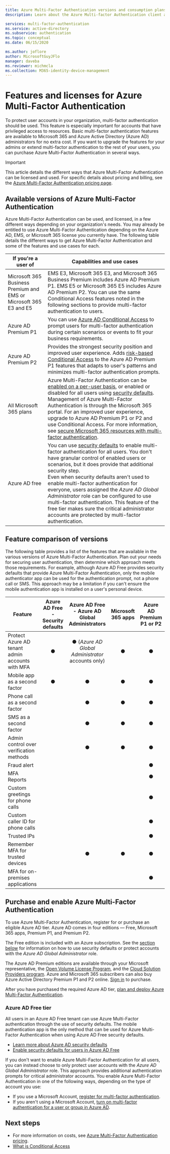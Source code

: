 ```yaml
---
title: Azure Multi-Factor Authentication versions and consumption plans
description: Learn about the Azure Multi-factor Authentication client and different methods and versions available. 

services: multi-factor-authentication
ms.service: active-directory
ms.subservice: authentication
ms.topic: conceptual
ms.date: 06/15/2020

ms.author: joflore
author: MicrosoftGuyJFlo
manager: daveba
ms.reviewer: michmcla
ms.collection: M365-identity-device-management
---
```

# Features and licenses for Azure Multi-Factor Authentication

To protect user accounts in your organization, multi-factor authentication should be used. This feature is especially important for accounts that have privileged access to resources. Basic multi-factor authentication features are available to Microsoft 365 and Azure Active Directory (Azure AD) administrators for no extra cost. If you want to upgrade the features for your admins or extend multi-factor authentication to the rest of your users, you can purchase Azure Multi-Factor Authentication in several ways.

> [!IMPORTANT]
> This article details the different ways that Azure Multi-Factor Authentication can be licensed and used. For specific details about pricing and billing, see the [Azure Multi-Factor Authentication pricing page](https://azure.microsoft.com/pricing/details/multi-factor-authentication/).

## Available versions of Azure Multi-Factor Authentication

Azure Multi-Factor Authentication can be used, and licensed, in a few different ways depending on your organization's needs. You may already be entitled to use Azure Multi-Factor Authentication depending on the Azure AD, EMS, or Microsoft 365 license you currently have. The following table details the different ways to get Azure Multi-Factor Authentication and some of the features and use cases for each.

| If you're a user of | Capabilities and use cases |
| --- | --- |
| Microsoft 365 Business Premium and EMS or Microsoft 365 E3 and E5 | EMS E3, Microsoft 365 E3, and Microsoft 365 Business Premium includes Azure AD Premium P1. EMS E5 or Microsoft 365 E5 includes Azure AD Premium P2. You can use the same Conditional Access features noted in the following sections to provide multi-factor authentication to users. |
| Azure AD Premium P1 | You can use [Azure AD Conditional Access](../conditional-access/howto-conditional-access-policy-all-users-mfa.md) to prompt users for multi-factor authentication during certain scenarios or events to fit your business requirements. |
| Azure AD Premium P2 | Provides the strongest security position and improved user experience. Adds [risk-based Conditional Access](../conditional-access/howto-conditional-access-policy-risk.md) to the Azure AD Premium P1 features that adapts to user's patterns and minimizes multi-factor authentication prompts. |
| All Microsoft 365 plans | Azure Multi-Factor Authentication can be [enabled on a per-user basis](howto-mfa-userstates.md), or enabled or disabled for all users using [security defaults](../fundamentals/concept-fundamentals-security-defaults.md). Management of Azure Multi-Factor Authentication is through the Microsoft 365 portal. For an improved user experience, upgrade to Azure AD Premium P1 or P2 and use Conditional Access. For more information, see [secure Microsoft 365 resources with multi-factor authentication](/microsoft-365/admin/security-and-compliance/set-up-multi-factor-authentication). |
| Azure AD free | You can use [security defaults](../fundamentals/concept-fundamentals-security-defaults.md) to enable multi-factor authentication for all users. You don't have granular control of enabled users or scenarios, but it does provide that additional security step.<br /> Even when security defaults aren't used to enable multi-factor authentication for everyone, users assigned the *Azure AD Global Administrator* role can be configured to use multi-factor authentication. This feature of the free tier makes sure the critical administrator accounts are protected by multi-factor authentication. |

## Feature comparison of versions

The following table provides a list of the features that are available in the various versions of Azure Multi-Factor Authentication. Plan out your needs for securing user authentication, then determine which approach meets those requirements. For example, although Azure AD Free provides security defaults that provide Azure Multi-Factor Authentication, only the mobile authenticator app can be used for the authentication prompt, not a phone call or SMS. This approach may be a limitation if you can't ensure the mobile authentication app is installed on a user's personal device.

| Feature | Azure AD Free - Security defaults | Azure AD Free - Azure AD Global Administrators | Microsoft 365 apps | Azure AD Premium P1 or P2 |
| --- |:---:|:---:|:---:|:---:|
| Protect Azure AD tenant admin accounts with MFA | ● | ● (*Azure AD Global Administrator* accounts only) | ● | ● |
| Mobile app as a second factor | ● | ● | ● | ● |
| Phone call as a second factor | | ● | ● | ● |
| SMS as a second factor | | ● | ● | ● |
| Admin control over verification methods | | ● | ● | ● |
| Fraud alert | | | | ● |
| MFA Reports | | | | ● |
| Custom greetings for phone calls | | | | ● |
| Custom caller ID for phone calls | | | | ● |
| Trusted IPs | | | | ● |
| Remember MFA for trusted devices | | ● | ● | ● |
| MFA for on-premises applications | | | | ● |

## Purchase and enable Azure Multi-Factor Authentication

To use Azure Multi-Factor Authentication, register for or purchase an eligible Azure AD tier. Azure AD comes in four editions — Free, Microsoft 365 apps, Premium P1, and Premium P2.

The Free edition is included with an Azure subscription. See the [section below](#azure-ad-free-tier) for information on how to use security defaults or protect accounts with the *Azure AD Global Administrator* role.

The Azure AD Premium editions are available through your Microsoft representative, the [Open Volume License Program](https://www.microsoft.com/licensing/licensing-programs/open-license.aspx), and the [Cloud Solution Providers program](https://go.microsoft.com/fwlink/?LinkId=614968&clcid=0x409). Azure and Microsoft 365 subscribers can also buy Azure Active Directory Premium P1 and P2 online. [Sign in](https://portal.office.com/Commerce/Catalog.aspx) to purchase.

After you have purchased the required Azure AD tier, [plan and deploy Azure Multi-Factor Authentication](howto-mfa-getstarted.md).

### Azure AD Free tier

All users in an Azure AD Free tenant can use Azure Multi-Factor authentication through the use of security defaults. The mobile authentication app is the only method that can be used for Azure Multi-Factor Authentication when using Azure AD Free security defaults.

* [Learn more about Azure AD security defaults](../fundamentals/concept-fundamentals-security-defaults.md)
* [Enable security defaults for users in Azure AD Free](../fundamentals/concept-fundamentals-security-defaults.md#enabling-security-defaults)

If you don't want to enable Azure Multi-Factor Authentication for all users, you can instead choose to only protect user accounts with the *Azure AD Global Administrator* role. This approach provides additional authentication prompts for critical administrator accounts. You enable Azure Multi-Factor Authentication in one of the following ways, depending on the type of account you use:

* If you use a Microsoft Account, [register for multi-factor authentication](https://support.microsoft.com/help/12408/microsoft-account-about-two-step-verification).
* If you aren't using a Microsoft Account, [turn on multi-factor authentication for a user or group in Azure AD](howto-mfa-userstates.md).

## Next steps

* For more information on costs, see [Azure Multi-Factor Authentication pricing](https://azure.microsoft.com/pricing/details/multi-factor-authentication/).
* [What is Conditional Access](../conditional-access/overview.md)

